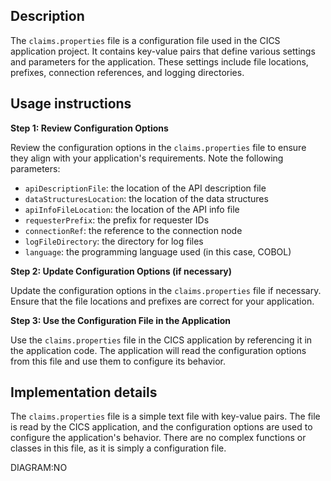 ## Description

The `claims.properties` file is a configuration file used in the CICS application project. It contains key-value pairs that define various settings and parameters for the application. These settings include file locations, prefixes, connection references, and logging directories.

## Usage instructions

**Step 1: Review Configuration Options**

Review the configuration options in the `claims.properties` file to ensure they align with your application's requirements. Note the following parameters:

* `apiDescriptionFile`: the location of the API description file
* `dataStructuresLocation`: the location of the data structures
* `apiInfoFileLocation`: the location of the API info file
* `requesterPrefix`: the prefix for requester IDs
* `connectionRef`: the reference to the connection node
* `logFileDirectory`: the directory for log files
* `language`: the programming language used (in this case, COBOL)

**Step 2: Update Configuration Options (if necessary)**

Update the configuration options in the `claims.properties` file if necessary. Ensure that the file locations and prefixes are correct for your application.

**Step 3: Use the Configuration File in the Application**

Use the `claims.properties` file in the CICS application by referencing it in the application code. The application will read the configuration options from this file and use them to configure its behavior.

## Implementation details

The `claims.properties` file is a simple text file with key-value pairs. The file is read by the CICS application, and the configuration options are used to configure the application's behavior. There are no complex functions or classes in this file, as it is simply a configuration file.

DIAGRAM:NO